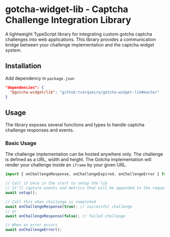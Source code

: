 # gotcha-widget-lib - Captcha Challenge Integration Library

A lightweight TypeScript library for integrating custom gotcha captcha challenges into web applications. This library provides a communication bridge between your challenge implementation and the captcha widget system.

## Installation

Add dependency in `package.json`
```json
"dependencies": {
  "@gotcha-widget/lib": "github:tcerqueira/gotcha-widget-lib#master"
}
```

## Usage

The library exposes several functions and types to handle captcha challenge responses and events.

### Basic Usage

The challenge implementation can be hosted anywhere only. The challenge is defined as a URL, width and height.
The Gotcha implementation will render your challenge inside an `iframe` by your given URL.

```typescript
import { onChallengeResponse, onChallengeExpired, onChallengeError } from '@gotcha-widget/lib';

// Call it once in the start to setup the lib
// It'll capture events and metrics that will be appended to the request
await setup();

// Call this when challenge is completed
await onChallengeResponse(true); // successful challenge
// or
await onChallengeResponse(false); // failed challenge

// When an error occurs
await onChallengeError();
```
